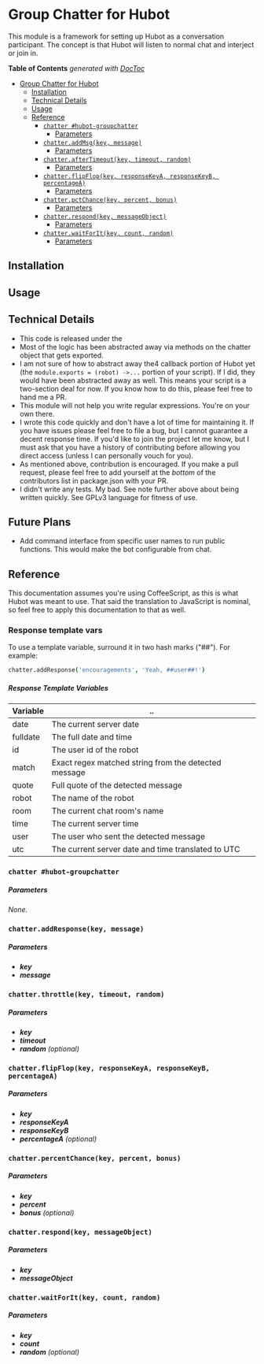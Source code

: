 <!-- START doctoc generated TOC please keep comment here to allow auto update -->
# Group Chatter for Hubot

This module is a framework for setting up Hubot as a conversation participant. The concept is that Hubot will listen to normal chat and interject or join in.

<!-- DON'T EDIT THIS SECTION, INSTEAD RE-RUN doctoc TO UPDATE -->
**Table of Contents**  *generated with [DocToc](https://github.com/thlorenz/doctoc)*

- [Group Chatter for Hubot](#group-chatter-for-hubot)
  - [Installation](#installation)
  - [Technical Details](#technical-details)
  - [Usage](#usage)
  - [Reference](#reference)
    - [```chatter #hubot-groupchatter```](#chatter-#hubot-groupchatter)
        - [Parameters](#parameters)
    - [```chatter.addMsg(key, message)```](#chatteraddmsgkey-message)
        - [Parameters](#parameters-1)
    - [```chatter.afterTimeout(key, timeout, random)```](#chatteraftertimeoutkey-timeout-random)
        - [Parameters](#parameters-2)
    - [```chatter.flipFlop(key, responseKeyA, responseKeyB, percentageA)```](#chatterflipflopkey-responsekeya-responsekeyb-percentagea)
        - [Parameters](#parameters-3)
    - [```chatter.pctChance(key, percent, bonus)```](#chatterpctchancekey-percent-bonus)
        - [Parameters](#parameters-4)
    - [```chatter.respond(key, messageObject)```](#chatterrespondkey-messageobject)
        - [Parameters](#parameters-5)
    - [```chatter.waitForIt(key, count, random)```](#chatterwaitforitkey-count-random)
        - [Parameters](#parameters-6)

<!-- END doctoc generated TOC please keep comment here to allow auto update -->

## Installation

## Usage

## Technical Details

* This code is released under the 
* Most of the logic has been abstracted away via methods on the chatter object that gets exported.
* I am not sure of how to abstract away the4 callback portion of Hubot yet (the ```module.exports = (robot) ->...``` portion of your script). If I did, they would have been abstracted away as well. This means your script is a two-section deal for now. If you know how to do this, please feel free to hand me a PR.
* This module will not help you write regular expressions. You're on your own there.
* I wrote this code quickly and don't have a lot of time for maintaining it. If you have issues please feel free to file a bug, but I cannot guarantee a decent response time. If you'd like to join the project let me know, but I must ask that you have a history of contributing before allowing you direct access (unless I can personally vouch for you).
* As mentioned above, contribution is encouraged. If you make a pull request, please feel free to add yourself at the *bottom* of the contributors list in package.json with your PR.
* I didn't write any tests. My bad. See note further above about being written quickly. See GPLv3 language for fitness of use.

## Future Plans

* Add command interface from specific user names to run public functions. This would make the bot configurable from chat.


## Reference

This documentation assumes you're using CoffeeScript, as this is what Hubot was meant to use. That said the translation to JavaScript is nominal, so feel free to apply this documentation to that as well.

### Response template vars

To use a template variable, surround it in two hash marks ("##"). For example:

```coffeescript
chatter.addResponse('encouragements', 'Yeah, ##user##!')
```

##### Response Template Variables

|Variable|..|
|---|---|
|date|The current server date|
|fulldate|The full date and time|
|id|The user id of the robot|
|match|Exact regex matched string from the  detected message|
|quote|Full quote of the detected message|
|robot|The name of the robot|
|room|The current chat room's name|
|time|The current server time|
|user|The user who sent the detected message|
|utc|The current server date and time translated to UTC|

### ```chatter #hubot-groupchatter```

##### Parameters

*None.*

### ```chatter.addResponse(key, message)```

##### Parameters

* ***key***
* ***message***

### ```chatter.throttle(key, timeout, random)```

##### Parameters

* ***key***
* ***timeout***
* ***random*** *(optional)*

### ```chatter.flipFlop(key, responseKeyA, responseKeyB, percentageA)```

##### Parameters

* ***key***
* ***responseKeyA***
* ***responseKeyB***
* ***percentageA*** *(optional)*

### ```chatter.percentChance(key, percent, bonus)```

##### Parameters

* ***key***
* ***percent***
* ***bonus*** *(optional)*

### ```chatter.respond(key, messageObject)```

##### Parameters

* ***key***
* ***messageObject***

### ```chatter.waitForIt(key, count, random)```

##### Parameters

* ***key***
* ***count***
* ***random*** *(optional)*
